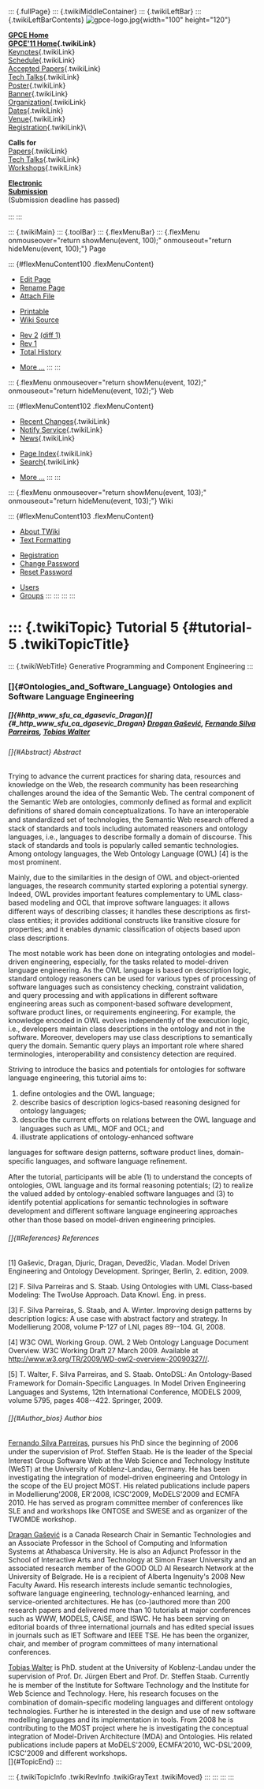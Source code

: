 ::: {.fullPage}
::: {.twikiMiddleContainer}
::: {.twikiLeftBar}
::: {.twikiLeftBarContents}
![gpce-logo.jpg](../pub/GPCE11/WebLeftBar/gpce-logo.jpg){width="100"
height="120"}

**[GPCE Home](http://program-transformation.org/Gpce)**\
**[GPCE\'11 Home](WebHome){.twikiLink}**\
[Keynotes](KeynoteSpeakers){.twikiLink}\
[Schedule](ConferenceProgram){.twikiLink}\
[Accepted Papers](AcceptedPapers){.twikiLink}\
[Tech Talks](TechTalks){.twikiLink}\
[Poster](Poster){.twikiLink}\
[Banner](Banner){.twikiLink}\
[Organization](ConferenceOrganization){.twikiLink}\
[Dates](ImportantDates){.twikiLink}\
[Venue](ConferenceVenue){.twikiLink}\
[Registration](ConferenceRegistration){.twikiLink}\

**Calls for**\
[Papers](CallForPapers){.twikiLink}\
[Tech Talks](CallForTechTalks){.twikiLink}\
[Workshops](Workshops){.twikiLink}

**[Electronic\
Submission](http://www.easychair.org/conferences/?conf=gpce11)**\
(Submission deadline has passed)\
\
:::
:::

::: {.twikiMain}
::: {.toolBar}
::: {.flexMenuBar}
::: {.flexMenu onmouseover="return showMenu(event, 100);" onmouseout="return hideMenu(event, 100);"}
Page

::: {#flexMenuContent100 .flexMenuContent}
-   [Edit
    Page](http://www.program-transformation.org/edit/GPCE11/Tutorial5OntologiesAndSE?t=1536828822)
-   [Rename
    Page](http://www.program-transformation.org/rename/GPCE11/Tutorial5OntologiesAndSE)
-   [Attach
    File](http://www.program-transformation.org/attach/GPCE11/Tutorial5OntologiesAndSE)

<!-- -->

-   [Printable](http://www.program-transformation.org/view/GPCE11/Tutorial5OntologiesAndSE?skin=print.pattern)
-   [Wiki
    Source](http://www.program-transformation.org/view/GPCE11/Tutorial5OntologiesAndSE?skin=text&raw=on&contenttype=text/plain)

<!-- -->

-   [Rev
    2](http://www.program-transformation.org/view/GPCE11/Tutorial5OntologiesAndSE?rev=1.2)
    [(diff 1)](http://www.program-transformation.org/rdiff/GPCE11/Tutorial5OntologiesAndSE?rev1=1.2&rev2=1.1)
-   [Rev
    1](http://www.program-transformation.org/view/GPCE11/Tutorial5OntologiesAndSE?rev=1.1)
-   [Total
    History](http://www.program-transformation.org/rdiff/GPCE11/Tutorial5OntologiesAndSE)

<!-- -->

-   [More
    \...](http://www.program-transformation.org/oops/GPCE11/Tutorial5OntologiesAndSE?template=oopsmore&param1=1.2&param2=1.2)
:::
:::

::: {.flexMenu onmouseover="return showMenu(event, 102);" onmouseout="return hideMenu(event, 102);"}
Web

::: {#flexMenuContent102 .flexMenuContent}
-   [Recent Changes](WebChanges){.twikiLink}
-   [Notify Service](WebNotify){.twikiLink}
-   [News](WebNews){.twikiLink}

<!-- -->

-   [Page Index](WebIndex){.twikiLink}
-   [Search](WebSearch){.twikiLink}

<!-- -->

-   [More
    \...](http://www.program-transformation.org/oops/GPCE11/Tutorial5OntologiesAndSE?template=oopsmore&param1=1.2&param2=1.2)
:::
:::

::: {.flexMenu onmouseover="return showMenu(event, 103);" onmouseout="return hideMenu(event, 103);"}
Wiki

::: {#flexMenuContent103 .flexMenuContent}
-   [About
    TWiki](http://www.program-transformation.org/view/TWiki/WebHome)
-   [Text
    Formatting](http://www.program-transformation.org/view/TWiki/TextFormattingRules)

<!-- -->

-   [Registration](http://www.program-transformation.org/view/TWiki/TWikiRegistration)
-   [Change
    Password](http://www.program-transformation.org/view/TWiki/ChangePassword)
-   [Reset
    Password](http://www.program-transformation.org/view/TWiki/ResetPassword)

<!-- -->

-   [Users](http://www.program-transformation.org/view/Main/TWikiUsers)
-   [Groups](http://www.program-transformation.org/view/Main/TWikiGroups)
:::
:::
:::
:::

::: {.twikiTopic}
Tutorial 5 {#tutorial-5 .twikiTopicTitle}
==========

::: {.twikiWebTitle}
Generative Programming and Component Engineering
:::

### []{#Ontologies_and_Software_Language} Ontologies and Software Language Engineering

##### []{#http_www_sfu_ca_dgasevic_Dragan}[]{#_http_www_sfu_ca_dgasevic_Dragan} [Dragan Gašević](http://www.sfu.ca/~dgasevic/), [Fernando Silva Parreiras](http://www.fernando.parreiras.nom.br/), [Tobias Walter](http://www.uni-koblenz-landau.de/koblenz/fb4/institute/IFI/AGStaab/Persons/tobias-walter/tobias-walter)

###### []{#Abstract} Abstract

Trying to advance the current practices for sharing data, resources and
knowledge on the Web, the research community has been researching
challenges around the idea of the Semantic Web. The central component of
the Semantic Web are ontologies, commonly deﬁned as formal and explicit
definitions of shared domain conceptualizations. To have an
interoperable and standardized set of technologies, the Semantic Web
research oﬀered a stack of standards and tools including automated
reasoners and ontology languages, i.e., languages to describe formally a
domain of discourse. This stack of standards and tools is popularly
called semantic technologies. Among ontology languages, the Web Ontology
Language (OWL) \[4\] is the most prominent.

Mainly, due to the similarities in the design of OWL and object-oriented
languages, the research community started exploring a potential synergy.
Indeed, OWL provides important features complementary to UML class-based
modeling and OCL that improve software languages: it allows diﬀerent
ways of describing classes; it handles these descriptions as ﬁrst-class
entities; it provides additional constructs like transitive closure for
properties; and it enables dynamic classiﬁcation of objects based upon
class descriptions.

The most notable work has been done on integrating ontologies and
model-driven engineering, especially, for the tasks related to
model-driven language engineering. As the OWL language is based on
description logic, standard ontology reasoners can be used for various
types of processing of software languages such as consistency checking,
constraint validation, and query processing and with applications in
different software engineering areas such as component-based software
development, software product lines, or requirements engineering. For
example, the knowledge encoded in OWL evolves independently of the
execution logic, i.e., developers maintain class descriptions in the
ontology and not in the software. Moreover, developers may use class
descriptions to semantically query the domain. Semantic query plays an
important role where shared terminologies, interoperability and
consistency detection are required.

Striving to introduce the basics and potentials for ontologies for
software language engineering, this tutorial aims to:

1.  deﬁne ontologies and the OWL language;
2.  describe basics of description logics-based reasoning designed for
    ontology languages;
3.  describe the current eﬀorts on relations between the OWL language
    and languages such as UML, MOF and OCL; and
4.  illustrate applications of ontology-enhanced software

languages for software design patterns, software product lines,
domain-speciﬁc languages, and software language reﬁnement.

After the tutorial, participants will be able (1) to understand the
concepts of ontologies, OWL language and its formal reasoning
potentials; (2) to realize the valued added by ontology-enabled software
languages and (3) to identify potential applications for semantic
technologies in software development and diﬀerent software language
engineering approaches other than those based on model-driven
engineering principles.

###### []{#References} References

\[1\] Gaševic, Dragan, Djuric, Dragan, Devedžic, Vladan. Model Driven
Engineering and Ontology Development. Springer, Berlin, 2. edition,
2009.

\[2\] F. Silva Parreiras and S. Staab. Using Ontologies with UML
Class-based Modeling: The TwoUse Approach. Data Knowl. Eng. in press.

\[3\] F. Silva Parreiras, S. Staab, and A. Winter. Improving design
patterns by description logics: A use case with abstract factory and
strategy. In Modellierung 2008, volume P-127 of LNI, pages 89--104. GI,
2008.

\[4\] W3C OWL Working Group. OWL 2 Web Ontology Language Document
Overview. W3C Working Draft 27 March 2009. Available at
<http://www.w3.org/TR/2009/WD-owl2-overview-20090327//>.

\[5\] T. Walter, F. Silva Parreiras, and S. Staab. OntoDSL: An
Ontology-Based Framework for Domain-Speciﬁc Languages. In Model Driven
Engineering Languages and Systems, 12th International Conference, MODELS
2009, volume 5795, pages 408--422. Springer, 2009.

###### []{#Author_bios} Author bios

[Fernando Silva Parreiras](http://www.fernando.parreiras.nom.br/),
pursues his PhD since the beginning of 2006 under the supervision of
Prof. Steﬀen Staab. He is the leader of the Special Interest Group
Software Web at the Web Science and Technology Institute (WeST) at the
University of Koblenz-Landau, Germany. He has been investigating the
integration of model-driven engineering and Ontology in the scope of the
EU project MOST. His related publications include papers in
Modellierung'2008, ER'2008, ICSC'2009, MoDELS'2009 and ECMFA 2010. He
has served as program committee member of conferences like SLE and and
workshops like ONTOSE and SWESE and as organizer of the TWOMDE workshop.

[Dragan Gašević](http://www.sfu.ca/~dgasevic/) is a Canada Research
Chair in Semantic Technologies and an Associate Professor in the School
of Computing and Information Systems at Athabasca University. He is also
an Adjunct Professor in the School of Interactive Arts and Technology at
Simon Fraser University and an associated research member of the GOOD
OLD AI Research Network at the University of Belgrade. He is a recipient
of Alberta Ingenuity's 2008 New Faculty Award. His research interests
include semantic technologies, software language engineering,
technology-enhanced learning, and service-oriented architectures. He has
(co-)authored more than 200 research papers and delivered more than 10
tutorials at major conferences such as WWW, MODELS, CAiSE, and ISWC. He
has been serving on editorial boards of three international journals and
has edited special issues in journals such as IET Software and IEEE TSE.
He has been the organizer, chair, and member of program committees of
many international conferences.

[Tobias
Walter](http://www.uni-koblenz-landau.de/koblenz/fb4/institute/IFI/AGStaab/Persons/tobias-walter/tobias-walter)
is PhD. student at the University of Koblenz-Landau under the
supervision of Prof. Dr. Jürgen Ebert and Prof. Dr. Steﬀen Staab.
Currently he is member of the Institute for Software Technology and the
Institute for Web Science and Technology. Here, his research focuses on
the combination of domain-speciﬁc modeling languages and diﬀerent
ontology technologies. Further he is interested in the design and use of
new software modelling languages and its implementation in tools. From
2008 he is contributing to the MOST project where he is investigating
the conceptual integration of Model-Driven Architecture (MDA) and
Ontologies. His related publications include papers at MoDELS'2009,
ECMFA'2010, WC-DSL'2009, ICSC'2009 and different workshops.\
[]{#TopicEnd}
:::

::: {.twikiTopicInfo .twikiRevInfo .twikiGrayText .twikiMoved}
:::
:::
:::
:::
